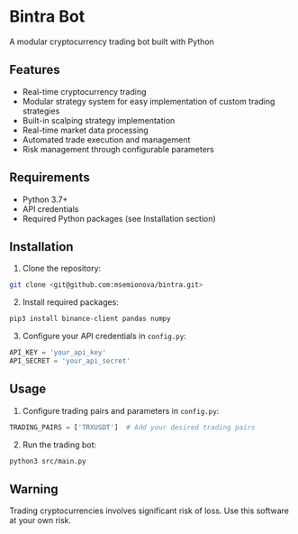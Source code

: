 # Bintra Bot

A modular cryptocurrency trading bot built with Python

## Features

- Real-time cryptocurrency trading
- Modular strategy system for easy implementation of custom trading strategies
- Built-in scalping strategy implementation
- Real-time market data processing
- Automated trade execution and management
- Risk management through configurable parameters

## Requirements

- Python 3.7+
- API credentials
- Required Python packages (see Installation section)

## Installation

1. Clone the repository:
```bash
git clone <git@github.com:msemionova/bintra.git>
```

2. Install required packages:
```bash
pip3 install binance-client pandas numpy
```

3. Configure your API credentials in `config.py`:
```python
API_KEY = 'your_api_key'
API_SECRET = 'your_api_secret'
```

## Usage

1. Configure trading pairs and parameters in `config.py`:
```python
TRADING_PAIRS = ['TRXUSDT']  # Add your desired trading pairs
```

2. Run the trading bot:
```bash
python3 src/main.py
```

## Warning

Trading cryptocurrencies involves significant risk of loss. Use this software at your own risk.
